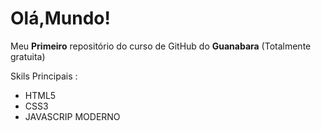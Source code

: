 # Olá,Mundo! 
Meu **Primeiro** repositório do curso de GitHub do __Guanabara__ (Totalmente gratuita)

Skils Principais :

* HTML5
* CSS3
* JAVASCRIP MODERNO
